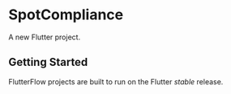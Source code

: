 # SpotCompliance

A new Flutter project.

## Getting Started

FlutterFlow projects are built to run on the Flutter _stable_ release.
